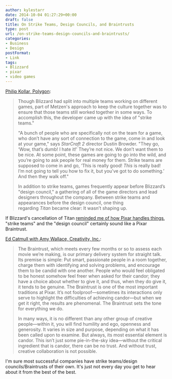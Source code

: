 ```yaml
---
author: kylestarr
date: 2014-10-04 01:27:29+00:00
draft: false
title: On Strike Teams, Design Councils, and Braintrusts
type: post
url: /on-strike-teams-design-councils-and-braintrusts/
categories:
- Business
- Design
postFormat:
- Link
tags:
- Blizzard
- pixar
- video games
---
```


[Philip Kollar, Polygon](http://www.polygon.com/features/2014/10/3/6901193/blizzard-entertainment-three-lives):


<blockquote>Though Blizzard had split into multiple teams working on different games, part of Metzen's approach to keep the culture together was to ensure that those teams still worked together in some ways. To accomplish this, the developer came up with the idea of "strike teams."

"A bunch of people who are specifically not on the team for a game, who don’t have any sort of connection to the game, come in and look at your game," says _StarCraft 2_ director Dustin Browder. "They go, ‘Wow, that’s dumb! I hate it!’ They’re not nice. We don’t want them to be nice. At some point, these games are going to go into the wild, and you’re going to ask people for real money for them. Strike teams are supposed to come in and go, ‘This is really good! _This_ is really bad! I’m not going to tell you how to fix it, but you’ve got to do something.’ And then they walk off."

In addition to strike teams, games frequently appear before Blizzard’s "design council," a gathering of all of the game directors and lead designers throughout the company. Between strike teams and appearances before the design council, one thing regarding _Titan_ became clear: It wasn’t shaping up.</blockquote>


If Blizzard's cancellation of Titan [reminded me of how Pixar handles things](https://www.zerocounts.net/2014/09/23/sacrifice-in-the-name-of-quality-blizzard-cancels-titan/), "strike teams" and the "design council" certainly sound like a Pixar Braintrust.

[Ed Catmull with Amy Wallace, Creativity, Inc.](https://itun.es/us/LbgUR.l):


<blockquote>The Braintrust, which meets every few months or so to assess each movie we’re making, is our primary delivery system for straight talk. Its premise is simple: Put smart, passionate people in a room together, charge them with identifying and solving problems, and encourage them to be candid with one another. People who would feel obligated to be honest somehow feel freer when asked for their candor; they have a choice about whether to give it, and thus, when they do give it, it tends to be genuine. The Braintrust is one of the most important traditions at Pixar. It’s not foolproof—sometimes its interactions only serve to highlight the difficulties of achieving candor—but when we get it right, the results are phenomenal. The Braintrust sets the tone for everything we do.

In many ways, it is no different than any other group of creative people—within it, you will find humility and ego, openness and generosity. It varies in size and purpose, depending on what it has been called upon to examine. But always, its most essential element is candor. This isn’t just some pie-in-the-sky idea—without the critical ingredient that is candor, there can be no trust. And without trust, creative collaboration is not possible.</blockquote>


I'm sure most successful companies have strike teams/design councils/Braintrusts of their own. It's just not every day you get to hear about it from the best of the best.
